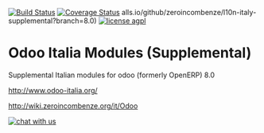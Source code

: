 [![Build Status](https://travis-ci.org/zeroincombenze/l10n-italy-supplemental.svg?branch=8.0)](https://travis-ci.org/zeroincombenze/l10n-italy-supplemental)
[![Coverage Status](https://coveralls.io/repos/github/zeroincombenze/l10n-italy-supplemental/badge.svg?branch=8.0)](https://coveralls.io/github/zeroincombenze/l10n-italy-supplemental?branch=8.0)
alls.io/github/zeroincombenze/l10n-italy-supplemental?branch=8.0)
[![license agpl](https://img.shields.io/badge/licence-AGPL--3-green.svg)](http://www.gnu.org/licenses/agpl-3.0.html)


Odoo Italia Modules (Supplemental)
==================================

Supplemental Italian modules for odoo (formerly OpenERP) 8.0

http://www.odoo-italia.org/

http://wiki.zeroincombenze.org/it/Odoo


[![chat with us](http://www.shs-av.com/wp-content/chat_with_us.png)](https://www.zeroincombenze.it/)
